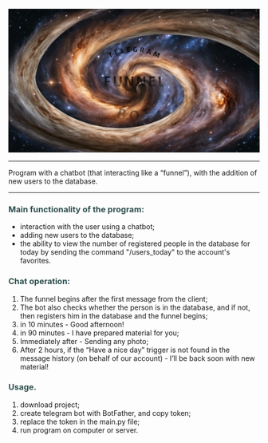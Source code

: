 ![](img_for_readme/main_img.jpg)
_____
Program with a chatbot (that interacting like a “funnel”), with the addition of new users to the database.
_____
### <span style='color:rgb(47, 79, 79)'> Main functionality of the program: </span>
- interaction with the user using a chatbot;
- adding new users to the database;
- the ability to view the number of registered people in the database for today by sending the command "/users_today" to the account's favorites.
### <span style='color:rgb(47, 79, 79)'> Chat operation: </span>
1. The funnel begins after the first message from the client;
2. The bot also checks whether the person is in the database, and if not, then registers him in the database and the funnel begins;
3. in 10 minutes - Good afternoon!
4. in 90 minutes - I have prepared material for you;
5. Immediately after - Sending any photo;
6. After 2 hours, if the “Have a nice day” trigger is not found in the message history (on behalf of our account) - I’ll be back soon with new material!

### <span style='color:rgb(47, 79, 79)'> Usage. </span>
1. download project;
2. create telegram bot with BotFather, and copy token;
3. replace the token in the main.py file;
4. run program on computer or server.